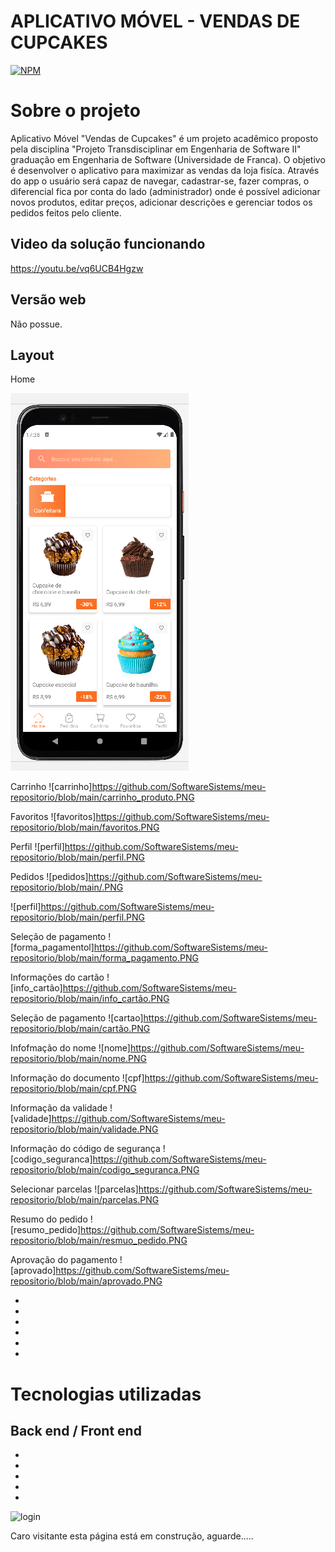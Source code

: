 # APLICATIVO MÓVEL - VENDAS DE CUPCAKES
[![NPM](https://img.shields.io/npm/l/react)](https://github.com/SoftwareSistems/meu-repositorio/blob/main/license) 

# Sobre o projeto

Aplicativo Móvel "Vendas de Cupcakes" é um projeto acadêmico proposto pela disciplina "Projeto Transdisciplinar em Engenharia de Software II" graduação em
Engenharia de Software (Universidade de Franca). O objetivo é desenvolver o aplicativo para maximizar as vendas da loja fisíca. Através do app o usuário será
capaz de navegar, cadastrar-se, fazer compras, o diferencial fica por conta do lado (administrador) onde é possível adicionar novos produtos, editar preços,
adicionar descrições e gerenciar todos os pedidos feitos pelo cliente.

## Video da solução funcionando

https://youtu.be/vq6UCB4Hgzw

## Versão web

Não possue.

## Layout

Home

![home](https://github.com/SoftwareSistems/meu-repositorio/blob/main/home.PNG)


Carrinho
![carrinho]https://github.com/SoftwareSistems/meu-repositorio/blob/main/carrinho_produto.PNG

Favoritos
![favoritos]https://github.com/SoftwareSistems/meu-repositorio/blob/main/favoritos.PNG

Perfil
![perfil]https://github.com/SoftwareSistems/meu-repositorio/blob/main/perfil.PNG

Pedidos
![pedidos]https://github.com/SoftwareSistems/meu-repositorio/blob/main/.PNG

![perfil]https://github.com/SoftwareSistems/meu-repositorio/blob/main/perfil.PNG

Seleção de pagamento
![forma_pagamentol]https://github.com/SoftwareSistems/meu-repositorio/blob/main/forma_pagamento.PNG

Informações do cartão
![info_cartão]https://github.com/SoftwareSistems/meu-repositorio/blob/main/info_cartão.PNG

Seleção de pagamento
![cartao]https://github.com/SoftwareSistems/meu-repositorio/blob/main/cartão.PNG

Infofmação do nome
![nome]https://github.com/SoftwareSistems/meu-repositorio/blob/main/nome.PNG

Informação do documento
![cpf]https://github.com/SoftwareSistems/meu-repositorio/blob/main/cpf.PNG

Informação da validade
![validade]https://github.com/SoftwareSistems/meu-repositorio/blob/main/validade.PNG

Informação do código de segurança
![codigo_seguranca]https://github.com/SoftwareSistems/meu-repositorio/blob/main/codigo_seguranca.PNG

Selecionar parcelas
![parcelas]https://github.com/SoftwareSistems/meu-repositorio/blob/main/parcelas.PNG

Resumo do pedido
![resumo_pedido]https://github.com/SoftwareSistems/meu-repositorio/blob/main/resmuo_pedido.PNG

Aprovação do pagamento
![aprovado]https://github.com/SoftwareSistems/meu-repositorio/blob/main/aprovado.PNG

-
-
-
-
-
-

# Tecnologias utilizadas
## Back end / Front end

-
-
-
-
-

![login]()




Caro visitante esta página está em construção, aguarde.....



